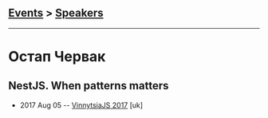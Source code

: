## [Events](../README.md) > [Speakers](../speakers.md)
---

# Остап Червак

## NestJS. When patterns matters
- 2017 Aug 05 -- [VinnytsiaJS 2017](https://www.youtube.com/watch?v=Z9KkMRd8Blc) [uk]   
